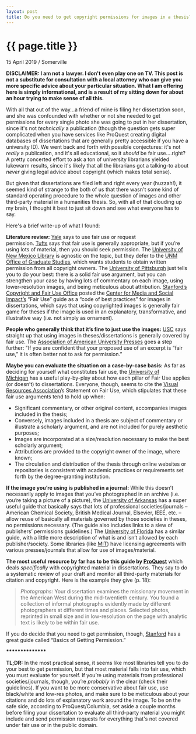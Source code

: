 ```yaml
---
layout: post
title: Do you need to get copyright permissions for images in a thesis?
---
```


{{ page.title }}
================

<p class="meta">15 April 2019 / Somerville </p>

**DISCLAIMER: I am not a lawyer. I don't even play one on TV. This post is not a substitute for consultation with a local attorney who can give you more specific advice about your particular situation. What I am offering here is simply informational, and is a result of my sitting down for about an hour trying to make sense of all this.** 

With all that out of the way...a friend of mine is filing her dissertation soon, and she was confounded with whether or not she needed to get permissions for every single photo she was going to put in her dissertation, since it's not _technically_ a publication (though the question gets super complicated when you have services like ProQuest creating digital databases of dissertations that are generally pretty accessible if you have a university ID). We went back and forth with possible conjectures: it's not _really_ a publication, and it's all educational, so it _should_ be fair use....right? A pretty concerted effort to ask a ton of university librarians yielded lukewarm results, since it's likely that all the librarians got a talking-to about _never_ giving legal advice about copyright (which makes total sense). 

  

But given that dissertations are filed left and right every year (huzzah!), it seemed kind of strange to the both of us that there wasn't some kind of standard operating procedure to the whole question of images and other third-party material in a humanities thesis. So, with all of that clouding up my brain, I thought it best to just sit down and see what everyone has to say. 

  

Here's a brief write-up of what I found:

**Literature review:** [Yale](https://guides.library.yale.edu/copyright-guidance/CopyrightForAuthors) says to use fair use or request permission. [Tufts](https://sites.tufts.edu/scholarlycommunication/authors-rights/dissertations/#question-7) says that fair use is generally appropriate, but if you’re using lots of material, then you should seek permission. The [University of New Mexico Library](https://libguides.unm.edu/images/theses) is agnostic on the topic, but they defer to the [UNM Office of Graduate Studies](http://grad.unm.edu/degree-completion/thesis-dissertations/guidelines.html?TB_iframe=true), which wants students to obtain written permission from all copyright owners. The [University of Pittsburgh](http://pitt.libanswers.com/faq/119877) just tells you to do your best: there is a solid fair use argument, but you can strengthen your case by having lots of commentary on each image, using lower-resolution images, and being meticulous about attribution. [Stanford’s Copyright and Fair Use Office](https://fairuse.stanford.edu/charts-and-tools/#codes_of_best_practices) posted the [Center for Media and Social Impact’s](http://cmsimpact.org/wp-content/uploads/2016/01/WEB_ICA_CODE.pdf) “Fair Use” guide as a “code of best practices” for images in dissertations, which says that using copyrighted images is generally fair game for theses if the image is used in an explanatory, transformative, and illustrative way (i.e. not simply as ornament). 

  

**People who generally think that it’s fine to just use the images:** [USC](http://libguides.usc.edu/c.php?g=235130&p=1560458) says straight up that using images in theses/dissertations is generally covered by fair use. The [Association of American University Presses](https://www3.nd.edu/~undpress/permfaqs.pdf) goes a step further: "If you are confident that your proposed use of an excerpt is “fair use,” it is often better not to ask for permission.” 

  

**Maybe you can evaluate the situation on a case-by-case basis:** As far as deciding for yourself what constitutes fair use, the [University of Michigan](https://guides.lib.umich.edu/dissertationcopyright/otherscontent) has a useful play-by-play about how each pillar of Fair Use applies (or doesn’t) to dissertations. Everyone, though, seems to cite the [Visual Resources Association](http://vraweb.org/wp-content/uploads/2011/01/VRA_FairUse_Statement_Pages_Links.pdf)’s Statement on Fair Use, which stipulates that these fair use arguments tend to hold up when: 

  

-   Significant commentary, or other original content, accompanies images included in the thesis;
-   Conversely, images included in a thesis are subject of commentary or illustrate a scholarly argument, and are not included for purely aesthetic purposes;
-   Images are incorporated at a size/resolution necessary to make the best scholarly argument;
-   Attributions are provided to the copyright owner of the image, where known;
-   The circulation and distribution of the thesis through online websites or repositories is consistent with academic practices or requirements set forth by the degree-granting institution.

  

**If the image you’re using is published in a journal:** While this doesn’t necessarily apply to images that you’ve photographed in an archive (i.e. you’re taking a picture of a picture), the [University of Arkansas](https://uark.libguides.com/Copyright/Permissions) has a super useful guide that basically says that lots of professional societies/journals – American Chemical Society, British Medical Journal, Elsevier, IEEE, etc. – allow reuse of basically all materials governed by those societies in theses, no permissions necessary. (The guide also includes links to a slew of publishers’ permissions guidelines.) The [University of Florida](http://guides.uflib.ufl.edu/copyright/copyrightgradstudents) has a similar guide, with a little more description of what is and isn’t allowed by each publisher/society. Some libraries (like [MIT](https://libraries.mit.edu/scholarly/publishing/theses-copyright/)) have licensing agreements with various presses/journals that allow for use of images/material. 

  

**The most useful resource by far has to be this guide by [ProQuest](https://media2.proquest.com/documents/copyright_dissthesis_ownership.pdf)** which deals _specifically_ with copyrighted material in dissertations. They say to do a systematic review of your draft and monitor all third-party materials for citation and copyright. Here is the example they give (p. 18): 

  

> _Photographs:_ Your dissertation examines the missionary movement in the American West during the mid-twentieth century. You found a collection of informal photographs evidently made by different photographers at different times and places. Selected photos, reprinted in small size and in low-resolution on the page with analytic text is likely to be within fair use. 

  

If you do decide that you need to get permission, though, [Stanford](https://fairuse.stanford.edu/overview/introduction/getting-permission/#identify_the_rights_you_need) has a great guide called “Basics of Getting Permission.” 

  

**\*\*\*\*\*\*\*\*\*\*\*\*\*\*** 

**TL;DR:** In the most practical sense, it seems like most libraries tell you to do your best to get permission, but that most material falls into fair use, which you must evaluate for yourself. If you’re using materials from professional societies/journals, though, you’re _probably_ in the clear (check their guidelines). If you want to be more conservative about fair use, use black/white and low-res photos, and make sure to be meticulous about your citations and do lots of explanatory work around the image. To be on the safe side, according to ProQuest/Columbia, set aside a couple months before filing your dissertation to evaluate all third-party material you might include and send permission requests for everything that's not covered under fair use or in the public domain.